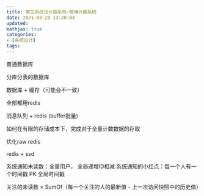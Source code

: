 ```yaml
---
title: 常见系统设计题系列-微博计数系统
date: 2021-03-20 13:20:03
updated:
mathjax: true
categories:
- [系统设计]
tags: 
---
```


普通数据库

分库分表的数据库

数据库 + 缓存（可能会不一致）

全部都用redis

消息队列 + redis (buffer批量)

如何在有限的存储成本下，完成对于全量计数数据的存取

优化raw redis

redis + ssd

系统通知未读数：全量用户， 全局递增ID相减
系统通知的小红点：每一个人有一个时间戳  PK 全局时间戳

关注的未读数 = SumOf（每一个关注的人的最新值 - 上一次访问快照中的历史值）
